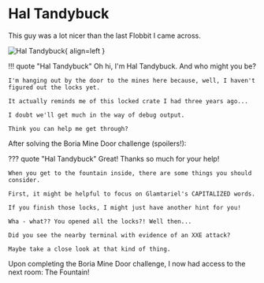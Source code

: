 # Hal Tandybuck

This guy was a lot nicer than the last Flobbit I came across.

![Hal Tandybuck](/img/webring/haltandybuck.png){ align=left }

!!! quote "Hal Tandybuck"
	Oh hi, I'm Hal Tandybuck. And who might you be?

	I'm hanging out by the door to the mines here because, well, I haven't figured out the locks yet.

	It actually reminds me of this locked crate I had three years ago...

	I doubt we'll get much in the way of debug output.

	Think you can help me get through?

After solving the Boria Mine Door challenge (spoilers!):

??? quote "Hal Tandybuck"
	Great! Thanks so much for your help!

	When you get to the fountain inside, there are some things you should consider.

	First, it might be helpful to focus on Glamtariel's CAPITALIZED words.

	If you finish those locks, I might just have another hint for you!

	Wha - what?? You opened all the locks?! Well then...

	Did you see the nearby terminal with evidence of an XXE attack?

	Maybe take a close look at that kind of thing.

Upon completing the Boria Mine Door challenge, I now had access to the next room: The Fountain!